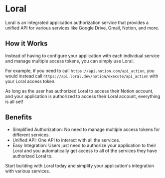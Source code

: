 # Loral

Loral is an integrated application authorization service that provides a unified API for various services like Google Drive, Gmail, Notion, and more. 

## How it Works

Instead of having to configure your application with each individual service and manage multiple access tokens, you can simply use Loral. 

For example, if you need to call `https://api.notion.com/api_action`, you would instead call `https://api.loral.dev/notion/execute/api_action` with your Loral access token. 

As long as the user has authorized Loral to access their Notion account, and your application is authorized to access their Loral account, everything is all set!

## Benefits

- Simplified Authorization: No need to manage multiple access tokens for different services.
- Unified API: One API to interact with all the services.
- Easy Integration: Users just need to authorize your application to their Loral and you automatically get access to all of the services they have authorized Loral to.

Start building with Loral today and simplify your application's integration with various services.